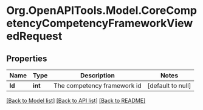 # Org.OpenAPITools.Model.CoreCompetencyCompetencyFrameworkViewedRequest

## Properties

Name | Type | Description | Notes
------------ | ------------- | ------------- | -------------
**Id** | **int** | The competency framework id | [default to null]

[[Back to Model list]](../README.md#documentation-for-models) [[Back to API list]](../README.md#documentation-for-api-endpoints) [[Back to README]](../README.md)

